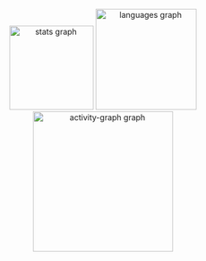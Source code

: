 <br clear="both">

<div align="center">
  <img src="https://github-readme-stats.vercel.app/api?username=pedroqueblas&hide_title=false&hide_rank=false&show_icons=true&include_all_commits=true&count_private=true&disable_animations=false&theme=aura&locale=en&hide_border=false&order=1" height="150" alt="stats graph"  />
  <img src="https://github-readme-stats.vercel.app/api/top-langs?username=pedroqueblas&locale=en&hide_title=false&layout=compact&card_width=320&langs_count=10&theme=aura&hide_border=false&order=2" height="180" alt="languages graph"  />
  <img src="https://github-readme-activity-graph.vercel.app/graph?username=pedroqueblas&radius=16&theme=tokyo-night&area=true&order=5&hide_border=false&hide_title=false" height="250" alt="activity-graph graph"  />
</div>

###
